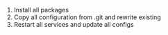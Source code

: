1. Install all packages
2. Copy all configuration from .git and rewrite existing 
3. Restart all services and update all configs
